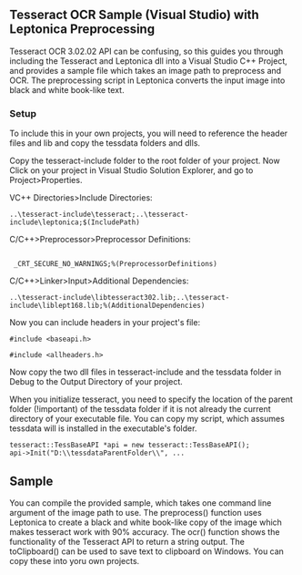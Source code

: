 ## Tesseract OCR Sample (Visual Studio) with Leptonica Preprocessing

Tesseract OCR 3.02.02 API can be confusing, so this guides you through including the Tesseract and Leptonica dll into a Visual Studio C++ Project, and  provides a sample file which takes an image path to preprocess and OCR. The preprocessing script in Leptonica converts the input image into black and white book-like text.

### Setup

To include this in your own projects, you will need to reference the header files and lib and copy the tessdata folders and dlls.

Copy the tesseract-include folder to the root folder of your project. Now Click on your project in Visual Studio Solution Explorer, and go to Project>Properties. 

VC++ Directories>Include Directories:
```
..\tesseract-include\tesseract;..\tesseract-include\leptonica;$(IncludePath)
```

C/C++>Preprocessor>Preprocessor Definitions:
```

 _CRT_SECURE_NO_WARNINGS;%(PreprocessorDefinitions)
```

C/C++>Linker>Input>Additional Dependencies:
```
..\tesseract-include\libtesseract302.lib;..\tesseract-include\liblept168.lib;%(AdditionalDependencies)
```

Now you can include headers in your project's file:

```#include <baseapi.h>```

```#include <allheaders.h>```


Now copy the two dll files in tesseract-include and the tessdata folder in Debug to the Output Directory of your project.

When you initialize tesseract, you need to specify the location of the parent folder (!important) of the tessdata folder if it is not already the current directory of your executable file. You can copy my script, which assumes tessdata will is installed in the executable's folder.

```
tesseract::TessBaseAPI *api = new tesseract::TessBaseAPI();
api->Init("D:\\tessdataParentFolder\\", ...
```


## Sample

You can compile the provided sample, which takes one command line argument of the image path to use. The preprocess()  function uses Leptonica to create a black and white book-like copy of the image which makes tesseract work with 90% accuracy. The ocr() function shows the  functionality of the Tesseract API to return a string output. The toClipboard() can be used to save text to clipboard on Windows. You can copy these into yoru own projects.
